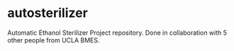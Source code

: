 # autosterilizer
Automatic Ethanol Sterilizer Project repository. Done in collaboration with 5 other people from UCLA BMES. 
